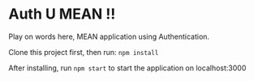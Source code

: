 # Auth U MEAN !!

Play on words here, MEAN application using Authentication.

Clone this project first, then run:
`npm install`

After installing, run `npm start` to start the application on localhost:3000